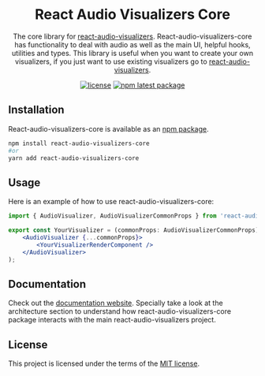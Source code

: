 <h1 align="center">React Audio Visualizers Core</h1>

<div align="center">

The core library for [react-audio-visualizers](https://github.com/tiagomotasantos/react-audio-visualizers).
React-audio-visualizers-core has functionality to deal with audio as well as the main UI, helpful hooks, utilities and types.
This library is useful when you want to create your own visualizers, if you just want to use existing visualizers go to [react-audio-visualizers](https://github.com/tiagomotasantos/react-audio-visualizers).

[![license](https://img.shields.io/badge/license-MIT-blue.svg)](/LICENSE.md)
[![npm latest package](https://img.shields.io/npm/v/react-audio-visualizers-core/latest.svg)](https://www.npmjs.com/package/react-audio-visualizers-core)

</div>

## Installation

React-audio-visualizers-core is available as an [npm package](https://www.npmjs.com/package/react-audio-visualizers-core).

```sh
npm install react-audio-visualizers-core
#or
yarn add react-audio-visualizers-core
```

## Usage

Here is an example of how to use react-audio-visualizers-core:

```jsx
import { AudioVisualizer, AudioVisualizerCommonProps } from 'react-audio-visualizers-core';

export const YourVisualizer = (commonProps: AudioVisualizerCommonProps) => (
    <AudioVisualizer {...commonProps}>
        <YourVisualizerRenderComponent />
    </AudioVisualizer>
);
```

## Documentation

Check out the [documentation website](https://react-audio-visualizers.com/docs).
Specially take a look at the architecture section to understand how react-audio-visualizers-core package interacts with the main react-audio-visualizers project.

## License

This project is licensed under the terms of the [MIT license](/LICENSE.md).
